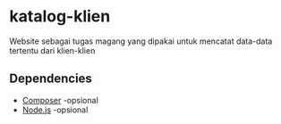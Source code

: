 # katalog-klien

Website sebagai tugas magang yang dipakai untuk mencatat data-data tertentu dari klien-klien

## Dependencies

-   [Composer](https://getcomposer.org/download/) -opsional
-   [Node.js](https://nodejs.org/en/) -opsional
